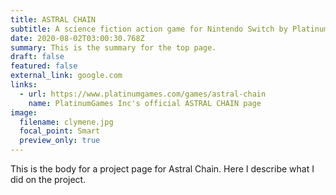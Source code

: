 ```yaml
---
title: ASTRAL CHAIN
subtitle: A science fiction action game for Nintendo Switch by PlatinumGames Inc.
date: 2020-08-02T03:00:30.768Z
summary: This is the summary for the top page.
draft: false
featured: false
external_link: google.com
links:
  - url: https://www.platinumgames.com/games/astral-chain
    name: PlatinumGames Inc's official ASTRAL CHAIN page
image:
  filename: clymene.jpg
  focal_point: Smart
  preview_only: true
---
```

This is the body for a project page for Astral Chain. Here I describe what I did on the project.